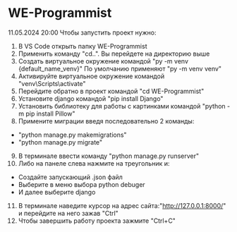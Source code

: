 # WE-Programmist
11.05.2024 20:00
Чтобы запустить проект нужно:
1) В VS Code открыть папку WE-Programmist
2) Применить команду "cd..". Вы перейдете на директорию выше
3) Создать виртуальное окружение командой "py -m venv {default_name_venv}"
По умолчанию применяют "py -m venv venv"
4) Активируйте виртуальное окружение командой "venv\Scripts\activate"
5) Перейдите обратно в проект командой "cd WE-Programmist"
6) Установите django командой "pip install Django"
7) Установить библиотеку для работы с картинками командой "python -m pip install Pillow"
8) Примените миграции  введя последовательно 2 команды:
- "python manage.py makemigrations"
- "python manage.py migrate"
9) В терминале ввести команду "python manage.py runserver"
10) Либо на панеле слева нажмите на треугольник и:
- Создайте запускающий .json файл
- Выберите в меню выбора python debuger
- И далее выберите django
11) В терминале наведите курсор на адрес сайта:"http://127.0.0.1:8000/"
и перейдите на него зажав "Ctrl"
12) Чтобы завершить работу проекта зажмите "Ctrl+C"
